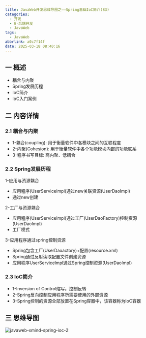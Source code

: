 ```yaml
---
title: JavaWeb开发思维导图之——Spring基础IoC简介(83)
categories:
  - 开发
  - G-后端开发
  - JavaWeb
tags:
  - JavaWeb
abbrlink: a0c7f14f
date: 2025-03-18 08:40:16
---
```

## 一 概述

* 耦合与内聚
* Spring发展历程
* IoC简介
* IoC入门案例

<!--more-->

## 二 内容详情

### 2.1 耦合与内聚

* 1-耦合(coupling): 用于衡量软件中各模块之间的互联程度
* 2-内聚(Cohesion): 用于衡量软件中各个功能模块内部的功能联系
* 3-程序书写目标: 高内聚、低耦合

### 2.2 Spring发展历程

1-应用与资源耦合

* 应用程序(UserServiceImpl)通过new关联资源(UserDaoImpl)
* 通过new创建

2-工厂与资源耦合

* 应用程序(UserServiceImpl)通过工厂(UserDaoFactory)控制资源(UserDaoImpl)
* 工厂模式

3-应用程序通过spring控制资源

* Spring包含工厂(UserDaoactory)+配置(resource.xml)
* Spring通过反射读取配置文件创建资源
* 应用程序UserServiceImpl通过Spring控制资源(UserDaoImpl)

### 2.3 IoC简介

* 1-Inversion of Control缩写，控制反转
* 2-Spring反向控制应用程序所需要使用的外部资源
* 3-Spring控制的资源全部放置在Spring容器中，该容器称为IoC容器

## 三 思维导图

![javaweb-xmind-spring-ioc-2][1]



[1]:https://cdn.jsdelivr.net/gh/PGzxc/CDN/blog-java/javaweb-xmind-spring-ioc-2.png